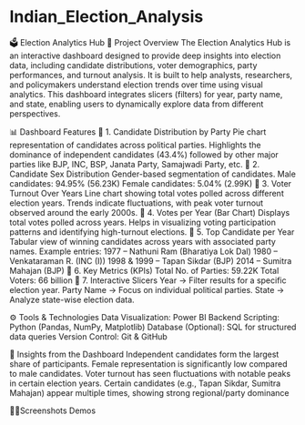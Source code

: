 # Indian_Election_Analysis
🗳️ Election Analytics Hub
📌 Project Overview
The Election Analytics Hub is an interactive dashboard designed to provide deep insights into election data, including candidate distributions, voter demographics, party performances, and turnout analysis. It is built to help analysts, researchers, and policymakers understand election trends over time using visual analytics.
This dashboard integrates slicers (filters) for year, party name, and state, enabling users to dynamically explore data from different perspectives.

📊 Dashboard Features
🔹 1. Candidate Distribution by Party
Pie chart representation of candidates across political parties.
Highlights the dominance of independent candidates (43.4%) followed by other major parties like BJP, INC, BSP, Janata Party, Samajwadi Party, etc.
🔹 2. Candidate Sex Distribution
Gender-based segmentation of candidates.
Male candidates: 94.95% (56.23K)
Female candidates: 5.04% (2.99K)
🔹 3. Voter Turnout Over Years
Line chart showing total votes polled across different election years.
Trends indicate fluctuations, with peak voter turnout observed around the early 2000s.
🔹 4. Votes per Year (Bar Chart)
Displays total votes polled across years.
Helps in visualizing voting participation patterns and identifying high-turnout elections.
🔹 5. Top Candidate per Year
Tabular view of winning candidates across years with associated party names.
Example entries:
1977 – Nathuni Ram (Bharatiya Lok Dal)
1980 – Venkataraman R. (INC (I))
1998 & 1999 – Tapan Sikdar (BJP)
2014 – Sumitra Mahajan (BJP)
🔹 6. Key Metrics (KPIs)
Total No. of Parties: 59.22K
Total Voters: 66 billion
🔹 7. Interactive Slicers
Year → Filter results for a specific election year.
Party Name → Focus on individual political parties.
State → Analyze state-wise election data.

⚙️ Tools & Technologies
Data Visualization: Power BI 
Backend Scripting: Python (Pandas, NumPy, Matplotlib)
Database (Optional): SQL for structured data queries
Version Control: Git & GitHub

🌟 Insights from the Dashboard
Independent candidates form the largest share of participants.
Female representation is significantly low compared to male candidates.
Voter turnout has seen fluctuations with notable peaks in certain election years.
Certain candidates (e.g., Tapan Sikdar, Sumitra Mahajan) appear multiple times, showing strong regional/party dominance

📶📸Screenshots Demos
